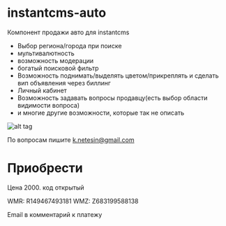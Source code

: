 instantcms-auto
===============
Компонент продажи авто для instantcms
- Выбор региона/города при поиске
- мультивалютность
- возможность модерации
- богатый поисковой фильтр
- Возможность поднимать/выделять цветом/прикреплять и сделать вип объявления через биллинг
- Личный кабинет
- Возможность задавать вопросы продавцу(есть выбор области видимости вопроса)
- и многие другие возможности, которые так не описать

![alt tag](https://github.com/knetesin/instantcms-auto/images/1.png)


По вопросам пишите k.netesin@gmail.com

Приобрести
===============
Цена 2000. код открытый

WMR: R149467493181
WMZ: Z683199588138

Email в комментарий к платежу
